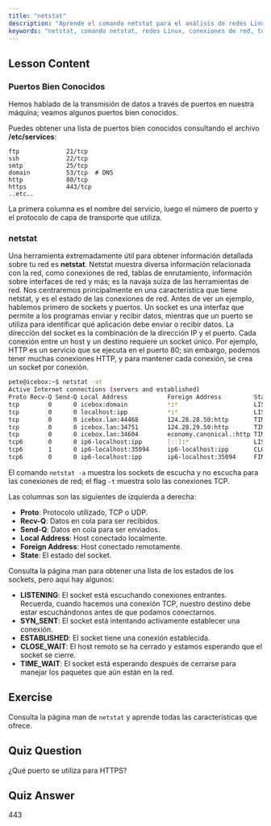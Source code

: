 ```yaml
---
title: "netstat"
description: "Aprende el comando netstat para el análisis de redes Linux. Comprende las conexiones de red, puertos y sockets con esta guía para principiantes."
keywords: "netstat, comando netstat, redes Linux, conexiones de red, tutorial Linux, principiante, guía"
---
```


## Lesson Content

### Puertos Bien Conocidos

Hemos hablado de la transmisión de datos a través de puertos en nuestra máquina; veamos algunos puertos bien conocidos.

Puedes obtener una lista de puertos bien conocidos consultando el archivo **/etc/services**:

```plaintext
ftp             21/tcp
ssh             22/tcp
smtp            25/tcp
domain          53/tcp  # DNS
http            80/tcp
https           443/tcp
..etc..
```

La primera columna es el nombre del servicio, luego el número de puerto y el protocolo de capa de transporte que utiliza.

### netstat

Una herramienta extremadamente útil para obtener información detallada sobre tu red es **netstat**. Netstat muestra diversa información relacionada con la red, como conexiones de red, tablas de enrutamiento, información sobre interfaces de red y más; es la navaja suiza de las herramientas de red. Nos centraremos principalmente en una característica que tiene netstat, y es el estado de las conexiones de red. Antes de ver un ejemplo, hablemos primero de sockets y puertos. Un socket es una interfaz que permite a los programas enviar y recibir datos, mientras que un puerto se utiliza para identificar qué aplicación debe enviar o recibir datos. La dirección del socket es la combinación de la dirección IP y el puerto. Cada conexión entre un host y un destino requiere un socket único. Por ejemplo, HTTP es un servicio que se ejecuta en el puerto 80; sin embargo, podemos tener muchas conexiones HTTP, y para mantener cada conexión, se crea un socket por conexión.

```bash
pete@icebox:~$ netstat -at
Active Internet connections (servers and established)
Proto Recv-Q Send-Q Local Address           Foreign Address         State
tcp        0      0 icebox:domain           *:*                     LISTEN
tcp        0      0 localhost:ipp           *:*                     LISTEN
tcp        0      0 icebox.lan:44468        124.28.28.50:http       TIME_WAIT
tcp        0      0 icebox.lan:34751        124.28.29.50:http       TIME_WAIT
tcp        0      0 icebox.lan:34604        economy.canonical.:http TIME_WAIT
tcp6       0      0 ip6-localhost:ipp       [::]:*                  LISTEN
tcp6       1      0 ip6-localhost:35094     ip6-localhost:ipp       CLOSE_WAIT
tcp6       0      0 ip6-localhost:ipp       ip6-localhost:35094     FIN_WAIT2
```

El comando `netstat -a` muestra los sockets de escucha y no escucha para las conexiones de red; el flag `-t` muestra solo las conexiones TCP.

Las columnas son las siguientes de izquierda a derecha:

- **Proto**: Protocolo utilizado, TCP o UDP.
- **Recv-Q**: Datos en cola para ser recibidos.
- **Send-Q**: Datos en cola para ser enviados.
- **Local Address**: Host conectado localmente.
- **Foreign Address**: Host conectado remotamente.
- **State**: El estado del socket.

Consulta la página man para obtener una lista de los estados de los sockets, pero aquí hay algunos:

- **LISTENING**: El socket está escuchando conexiones entrantes. Recuerda, cuando hacemos una conexión TCP, nuestro destino debe estar escuchándonos antes de que podamos conectarnos.
- **SYN_SENT**: El socket está intentando activamente establecer una conexión.
- **ESTABLISHED**: El socket tiene una conexión establecida.
- **CLOSE_WAIT**: El host remoto se ha cerrado y estamos esperando que el socket se cierre.
- **TIME_WAIT**: El socket está esperando después de cerrarse para manejar los paquetes que aún están en la red.

## Exercise

Consulta la página man de `netstat` y aprende todas las características que ofrece.

## Quiz Question

¿Qué puerto se utiliza para HTTPS?

## Quiz Answer

443
